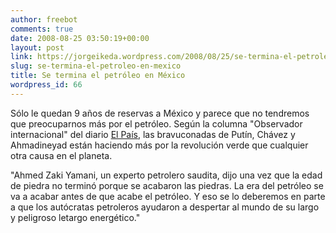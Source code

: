 ```yaml
---
author: freebot
comments: true
date: 2008-08-25 03:50:19+00:00
layout: post
link: https://jorgeikeda.wordpress.com/2008/08/25/se-termina-el-petroleo-en-mexico/
slug: se-termina-el-petroleo-en-mexico
title: Se termina el petróleo en México
wordpress_id: 66
---
```


Sólo le quedan 9 años de reservas a México y parece que no tendremos que preocuparnos más por el petróleo. Según la columna "Observador internacional" del diario [El País](http://www.elpais.com/articulo/internacional/revolucion/verde/Putin/Ahmadineyad/Chavez/elppgl/20080824elpepiint_6/Tes),  las bravuconadas de Putín, Chávez y Ahmadineyad están haciendo más por la revolución verde que cualquier otra causa en el planeta.

"Ahmed Zaki Yamani, un experto petrolero saudita, dijo una vez que la edad de piedra no terminó porque se acabaron las piedras. La era del petróleo se va a acabar antes de que acabe el petróleo. Y eso se lo deberemos en parte a que los autócratas petroleros ayudaron a despertar al mundo de su largo y peligroso letargo energético."

